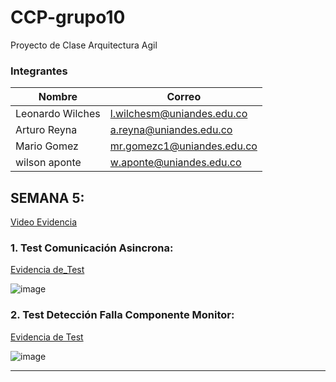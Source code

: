 # CCP-grupo10
Proyecto de Clase Arquitectura Agil 

### Integrantes
| Nombre                        | Correo                                                            |
| ----------------------------- | ----------------------------------------------------------------- |
|Leonardo Wilches               |l.wilchesm@uniandes.edu.co                                         |
|Arturo Reyna                   |a.reyna@uniandes.edu.co                                            |
|Mario Gomez                    |mr.gomezc1@uniandes.edu.co                                         |
|wilson aponte                  |w.aponte@uniandes.edu.co                                           |

## SEMANA 5: 
[Video Evidencia](https://uniandes-my.sharepoint.com/:v:/g/personal/mr_gomezc1_uniandes_edu_co/EcHQpzizIHxCiUullKNnXqcB-uRYMw4zP0jPqCJOHfaYoQ?e=NIPL1S)
### 1. Test Comunicación Asincrona:

[Evidencia de_Test](https://uniandes-my.sharepoint.com/:w:/g/personal/mr_gomezc1_uniandes_edu_co/EST6Pz4znOVMul81pu9MXpEBMJL_do6W07vzkUs-Bjjv7A?e=o0uhEy)

![image](https://user-images.githubusercontent.com/111325464/221475404-2e3aee5a-cd52-4d2e-b796-156cc5ace97a.png)



### 2. Test Detección Falla Componente Monitor:

[Evidencia de Test](https://uniandes-my.sharepoint.com/:w:/g/personal/mr_gomezc1_uniandes_edu_co/EWAD9kpGbb5EnphSHVA4EpoBz9J4Lpm3gG1Da-60gd2YoA?e=XxHHti)

![image](https://user-images.githubusercontent.com/111325464/221475569-d25b3459-b147-48fd-865f-f403726687ac.png)

----------------------------------------------------------------------------------------------------------------------------------------
